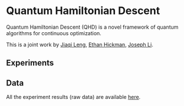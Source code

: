# Quantum Hamiltonian Descent

Quantum Hamiltonian Descent (QHD) is a novel framework of quantum algorithms for continuous optimization.

This is a joint work by [Jiaqi Leng](https://jiaqileng.github.io/), [Ethan Hickman](), [Joseph Li](https://jli0108.github.io/).


## Experiments

## Data
All the experiment results (raw data) are available [here](https://umd.box.com/s/vq747fvjnt8qrkbxprexhoh44n0q9m0i).

